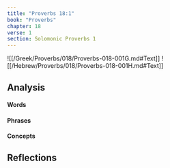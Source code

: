 ```yaml
---
title: "Proverbs 18:1"
book: "Proverbs"
chapter: 18
verse: 1
section: Solomonic Proverbs 1
---
```

![[/Greek/Proverbs/018/Proverbs-018-001G.md#Text]]
![[/Hebrew/Proverbs/018/Proverbs-018-001H.md#Text]]

## Analysis

#### Words

#### Phrases

#### Concepts

## Reflections
